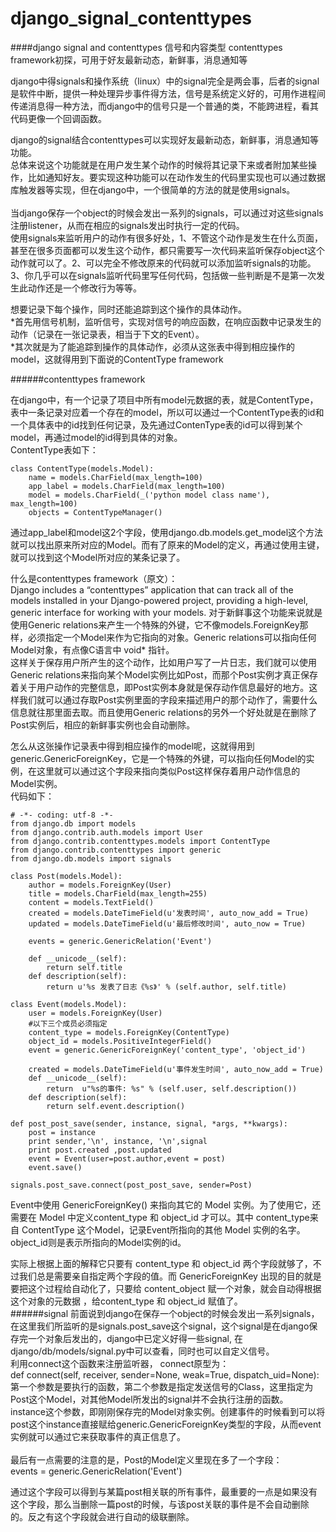 # django_signal_contenttypes
####django signal and contenttypes 信号和内容类型 contenttypes framework初探，可用于好友最新动态，新鲜事，消息通知等<br>

django中得signals和操作系统（linux）中的signal完全是两会事，后者的signal是软件中断，提供一种处理异步事件得方法，信号是系统定义好的，可用作进程间传递消息得一种方法，而django中的信号只是一个普通的类，不能跨进程，看其代码更像一个回调函数。<br>

django的signal结合contenttypes可以实现好友最新动态，新鲜事，消息通知等功能。<br>
总体来说这个功能就是在用户发生某个动作的时候将其记录下来或者附加某些操作，比如通知好友。要实现这种功能可以在动作发生的代码里实现也可以通过数据库触发器等实现，但在django中，一个很简单的方法的就是使用signals。<br>
<br>
当django保存一个object的时候会发出一系列的signals，可以通过对这些signals注册listener，从而在相应的signals发出时执行一定的代码。<br>
使用signals来监听用户的动作有很多好处，1、不管这个动作是发生在什么页面，甚至在很多页面都可以发生这个动作，都只需要写一次代码来监听保存object这个动作就可以了。2、可以完全不修改原来的代码就可以添加监听signals的功能。3、你几乎可以在signals监听代码里写任何代码，包括做一些判断是不是第一次发生此动作还是一个修改行为等等。<br>

想要记录下每个操作，同时还能追踪到这个操作的具体动作。<br>
*首先用信号机制，监听信号，实现对信号的响应函数，在响应函数中记录发生的动作（记录在一张记录表，相当于下文的Event）。<br>
*其次就是为了能追踪到操作的具体动作，必须从这张表中得到相应操作的model，这就得用到下面说的ContentType framework

######contenttypes framework

在django中，有一个记录了项目中所有model元数据的表，就是ContentType，表中一条记录对应着一个存在的model，所以可以通过一个ContentType表的id和一个具体表中的id找到任何记录，及先通过ContenType表的id可以得到某个model，再通过model的id得到具体的对象。<br>
ContentType表如下：<br>
```
class ContentType(models.Model):
    name = models.CharField(max_length=100)
    app_label = models.CharField(max_length=100)
    model = models.CharField(_('python model class name'), max_length=100)
    objects = ContentTypeManager()
```
通过app_label和model这2个字段，使用django.db.models.get_model这个方法就可以找出原来所对应的Model。而有了原来的Model的定义，再通过使用主键，就可以找到这个Model所对应的某条记录了。<br>

什么是contenttypes framework（原文）：<br>
Django includes a “contenttypes” application that can track all of the models installed in your Django-powered project, providing a high-level, generic interface for working with your models.
对于新鲜事这个功能来说就是使用Generic relations来产生一个特殊的外键，它不像models.ForeignKey那样，必须指定一个Model来作为它指向的对象。Generic relations可以指向任何Model对象，有点像C语言中 void* 指针。<br>
这样关于保存用户所产生的这个动作，比如用户写了一片日志，我们就可以使用Generic relations来指向某个Model实例比如Post，而那个Post实例才真正保存着关于用户动作的完整信息，即Post实例本身就是保存动作信息最好的地方。这样我们就可以通过存取Post实例里面的字段来描述用户的那个动作了，需要什么信息就往那里面去取。而且使用Generic relations的另外一个好处就是在删除了Post实例后，相应的新鲜事实例也会自动删除。<br>

怎么从这张操作记录表中得到相应操作的model呢，这就得用到generic.GenericForeignKey，它是一个特殊的外键，可以指向任何Model的实例，在这里就可以通过这个字段来指向类似Post这样保存着用户动作信息的Model实例。<br>
代码如下：<br>
```
# -*- coding: utf-8 -*-
from django.db import models
from django.contrib.auth.models import User
from django.contrib.contenttypes.models import ContentType
from django.contrib.contenttypes import generic
from django.db.models import signals

class Post(models.Model):
    author = models.ForeignKey(User)
    title = models.CharField(max_length=255)
    content = models.TextField()
    created = models.DateTimeField(u'发表时间', auto_now_add = True)
    updated = models.DateTimeField(u'最后修改时间', auto_now = True)
    
    events = generic.GenericRelation('Event')

    def __unicode__(self):
        return self.title
    def description(self):
        return u'%s 发表了日志《%s》' % (self.author, self.title)
  
class Event(models.Model):
    user = models.ForeignKey(User)
    #以下三个成员必须指定
    content_type = models.ForeignKey(ContentType)
    object_id = models.PositiveIntegerField()
    event = generic.GenericForeignKey('content_type', 'object_id')
    
    created = models.DateTimeField(u'事件发生时间', auto_now_add = True)
    def __unicode__(self):
        return  u"%s的事件: %s" % (self.user, self.description())
    def description(self):
        return self.event.description()
        
def post_post_save(sender, instance, signal, *args, **kwargs):
    post = instance
    print sender,'\n', instance, '\n',signal
    print post.created ,post.updated
    event = Event(user=post.author,event = post)
    event.save()
    
signals.post_save.connect(post_post_save, sender=Post)
```
Event中使用 GenericForeignKey() 来指向其它的 Model 实例。为了使用它，还需要在 Model 中定义content_type 和 object_id 才可以。其中 content_type来自 ContentType 这个Model，记录Event所指向的其他 Model 实例的名字。object_id则是表示所指向的Model实例的id。<br>

实际上根据上面的解释它只要有 content_type 和 object_id 两个字段就够了，不过我们总是需要亲自指定两个字段的值。而 GenericForeignKey 出现的目的就是要把这个过程给自动化了，只要给 content_object 赋一个对象，就会自动得根据这个对象的元数据 ，给content_type 和 object_id 赋值了。<br>
######signal
前面说到django在保存一个object的时候会发出一系列signals，在这里我们所监听的是signals.post_save这个signal，这个signal是在django保存完一个对象后发出的，django中已定义好得一些signal, 在django/db/models/signal.py中可以查看，同时也可以自定义信号。
<br>利用connect这个函数来注册监听器， connect原型为：<br>
def connect(self, receiver, sender=None, weak=True, dispatch_uid=None):<br> 第一个参数是要执行的函数，第二个参数是指定发送信号的Class，这里指定为Post这个Model，对其他Model所发出的signal并不会执行注册的函数。<br>
instance这个参数，即刚刚保存完的Model对象实例。创建事件的时候看到可以将post这个instance直接赋给generic.GenericForeignKey类型的字段，从而event实例就可以通过它来获取事件的真正信息了。<br>
<br>
最后有一点需要的注意的是，Post的Model定义里现在多了一个字段：<br>
    events = generic.GenericRelation('Event') 

通过这个字段可以得到与某篇post相关联的所有事件，最重要的一点是如果没有这个字段，那么当删除一篇post的时候，与该post关联的事件是不会自动删除的。反之有这个字段就会进行自动的级联删除。






